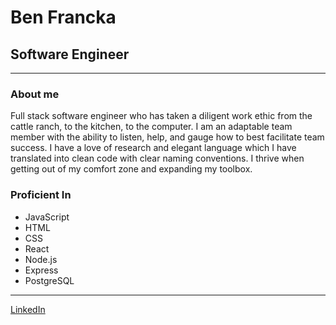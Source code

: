 # Ben Francka
## Software Engineer
---
### About me
Full stack software engineer who has taken a diligent work ethic from the cattle ranch, to the kitchen, to the computer. I am an adaptable team member with the ability to listen, help, and gauge how to best facilitate team success. I have a love of research and elegant language which I have translated into clean code with clear naming conventions. I thrive when getting out of my comfort zone and expanding my toolbox.

### Proficient In
- JavaScript
- HTML
- CSS
- React
- Node.js
- Express
- PostgreSQL
---
[LinkedIn]("https://www.linkedin.com/in/ben-francka/")



